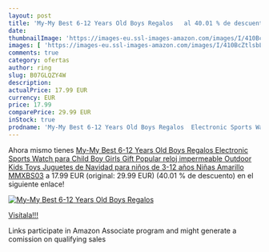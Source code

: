 ```yaml
---
layout: post
title: 'My-My Best 6-12 Years Old Boys Regalos   al 40.01 % de descuento'
date: 
thumbnailImage: 'https://images-eu.ssl-images-amazon.com/images/I/410BcZtlsbL._SL200_.jpg'
images: [ 'https://images-eu.ssl-images-amazon.com/images/I/410BcZtlsbL._SL200_.jpg' ]
comments: true
category: ofertas
author: ring
slug: B07GLQZY4W
description:
actualPrice: 17.99 EUR
currency: EUR
price: 17.99
comparePrice: 29.99 EUR
inStock: true
prodname: 'My-My Best 6-12 Years Old Boys Regalos  Electronic Sports Watch para Child Boy Girls Gift Popular reloj impermeable Outdoor Kids Toys Juguetes de Navidad para niños de 3-12 años Niñas Amarillo MMXBS03'
---
```


Ahora mismo tienes [My-My Best 6-12 Years Old Boys Regalos  Electronic Sports Watch para Child Boy Girls Gift Popular reloj impermeable Outdoor Kids Toys Juguetes de Navidad para niños de 3-12 años Niñas Amarillo MMXBS03](https://www.amazon.es/dp/B07GLQZY4W/?tag=tolees-21) a 17.99 EUR (original: 29.99 EUR) (40.01 %  de descuento) en el siguiente enlace!

[![My-My Best 6-12 Years Old Boys Regalos  ](https://images-eu.ssl-images-amazon.com/images/I/410BcZtlsbL._SL200_.jpg)](https://www.amazon.es/dp/B07GLQZY4W/?tag=tolees-21)

[Visítala!!!](https://www.amazon.es/dp/B07GLQZY4W/?tag=tolees-21)

Links participate in Amazon Associate program and might generate a comission on qualifying sales
